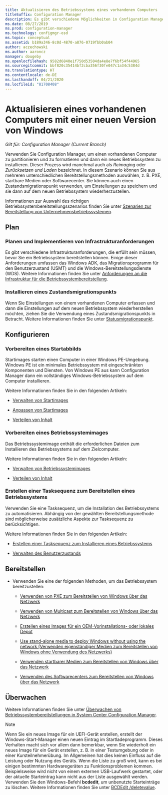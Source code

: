 ```yaml
---
title: Aktualisieren des Betriebssystems eines vorhandenen Computers
titleSuffix: Configuration Manager
description: Es gibt verschiedene Möglichkeiten in Configuration Manager, um einen vorhandenen Computer zu partitionieren und zu formatieren und ein neues Betriebssystems auf dem Computer zu installieren.
ms.date: 08/27/2019
ms.prod: configuration-manager
ms.technology: configmgr-osd
ms.topic: conceptual
ms.assetid: b189a346-8c0d-4870-a876-0719fbb0ab04
author: aczechowski
ms.author: aaroncz
manager: dougeby
ms.openlocfilehash: 9582d6840e1f750d53504da4e8e7f6bf54f44965
ms.sourcegitcommit: bbf820c35414bf2cba356f30fe047c1a34c5384d
ms.translationtype: HT
ms.contentlocale: de-DE
ms.lasthandoff: 04/21/2020
ms.locfileid: "81708408"
---
```

# <a name="refresh-an-existing-computer-with-a-new-version-of-windows"></a>Aktualisieren eines vorhandenen Computers mit einer neuen Version von Windows

*Gilt für: Configuration Manager (Current Branch)*

Verwenden Sie Configuration Manager, um einen vorhandenen Computer zu partitionieren und zu formatieren und dann ein neues Betriebssystem zu installieren. Dieser Prozess wird manchmal auch als *Reimaging* oder *Zurücksetzen und Laden* bezeichnet. In diesem Szenario können Sie aus mehreren unterschiedlichen Bereitstellungsmethoden auswählen, z. B. PXE, startbare Medien oder Softwarecenter. Sie können auch einen Zustandsmigrationspunkt verwenden, um Einstellungen zu speichern und sie dann auf dem neuen Betriebssystem wiederherzustellen.

Informationen zur Auswahl des richtigen Betriebssystembereitstellungsszenarios finden Sie unter [Szenarien zur Bereitstellung von Unternehmensbetriebssystemen](scenarios-to-deploy-enterprise-operating-systems.md).  

## <a name="plan"></a><a name="BKMK_Plan"></a> Plan  

### <a name="plan-for-and-implement-infrastructure-requirements"></a>Planen und Implementieren von Infrastrukturanforderungen

Es gibt verschiedene Infrastrukturanforderungen, die erfüllt sein müssen, bevor Sie ein Betriebssystem bereitstellen können. Einige dieser Anforderungen umfassen das Windows ADK, das Migrationsprogramm für den Benutzerzustand (USMT) und die Windows-Bereitstellungsdienste (WDS). Weitere Informationen finden Sie unter [Anforderungen an die Infrastruktur für die Betriebssystembereitstellung](../plan-design/infrastructure-requirements-for-operating-system-deployment.md).  

### <a name="install-a-state-migration-point"></a>Installieren eines Zustandsmigrationspunkts

Wenn Sie Einstellungen von einem vorhandenen Computer erfassen und dann die Einstellungen auf dem neuen Betriebssystem wiederherstellen möchten, ziehen Sie die Verwendung eines Zustandsmigrationspunkts in Betracht. Weitere Informationen finden Sie unter [Statusmigrationspunkt](../get-started/prepare-site-system-roles-for-operating-system-deployments.md#BKMK_StateMigrationPoints).  

## <a name="configure"></a><a name="BKMK_Configure"></a> Konfigurieren  

### <a name="prepare-a-boot-image"></a>Vorbereiten eines Startabbilds

Startimages starten einen Computer in einer Windows PE-Umgebung. Windows PE ist ein minimales Betriebssystem mit eingeschränkten Komponenten und Diensten. Von Windows PE aus kann Configuration Manager dann ein vollständiges Windows-Betriebssystem auf dem Computer installieren.

Weitere Informationen finden Sie in den folgenden Artikeln:

- [Verwalten von Startimages](../get-started/manage-boot-images.md)

- [Anpassen von Startimages](../get-started/customize-boot-images.md)

- [Verteilen von Inhalt](../../core/servers/deploy/configure/deploy-and-manage-content.md#bkmk_distribute)

### <a name="prepare-an-os-image"></a>Vorbereiten eines Betriebssystemimages

Das Betriebssystemimage enthält die erforderlichen Dateien zum Installieren des Betriebssystems auf dem Zielcomputer.

Weitere Informationen finden Sie in den folgenden Artikeln:

- [Verwalten von Betriebssystemimages](../get-started/manage-operating-system-images.md)

- [Verteilen von Inhalt](../../core/servers/deploy/configure/deploy-and-manage-content.md#bkmk_distribute)

### <a name="create-a-task-sequence-to-deploy-an-os"></a>Erstellen einer Tasksequenz zum Bereitstellen eines Betriebssystems

Verwenden Sie eine Tasksequenz, um die Installation des Betriebssystems zu automatisieren. Abhängig von der gewählten Bereitstellungsmethode sind möglicherweise zusätzliche Aspekte zur Tasksequenz zu berücksichtigen.

Weitere Informationen finden Sie in den folgenden Artikeln:

- [Erstellen einer Tasksequenz zum Installieren eines Betriebssystems](create-a-task-sequence-to-install-an-operating-system.md)

- [Verwalten des Benutzerzustands](../get-started/manage-user-state.md)

## <a name="deploy"></a><a name="BKMK_Deploy"></a> Bereitstellen

- Verwenden Sie eine der folgenden Methoden, um das Betriebssystem bereitzustellen:  

  - [Verwenden von PXE zum Bereitstellen von Windows über das Netzwerk](use-pxe-to-deploy-windows-over-the-network.md)  

  - [Verwenden von Multicast zum Bereitstellen von Windows über das Netzwerk](use-multicast-to-deploy-windows-over-the-network.md)  

  - [Erstellen eines Images für ein OEM-Vorinstallations- oder lokales Depot](create-an-image-for-an-oem-in-factory-or-a-local-depot.md)  

  - [Use stand-alone media to deploy Windows without using the network (Verwenden eigenständiger Medien zum Bereitstellen von Windows ohne Verwendung des Netzwerks)](use-stand-alone-media-to-deploy-windows-without-using-the-network.md)  

  - [Verwenden startbarer Medien zum Bereitstellen von Windows über das Netzwerk](use-bootable-media-to-deploy-windows-over-the-network.md)  

  - [Verwenden des Softwarecenters zum Bereitstellen von Windows über das Netzwerk](use-software-center-to-deploy-windows-over-the-network.md)  

## <a name="monitor"></a>Überwachen  

Weitere Informationen finden Sie unter [Überwachen von Betriebssystembereitstellungen in System Center Configuration Manager](monitor-operating-system-deployments.md).  

> [!Note]
> Wenn Sie ein neues Image für ein UEFI-Gerät erstellen, erstellt der Windows-Start-Manager einen neuen Eintrag im Startladeprogramm. Dieses Verhalten macht sich vor allem dann bemerkbar, wenn Sie wiederholt ein neues Image für ein Gerät erstellen, z. B. in einer Testumgebung oder in einer Kursteilnehmerübung. Im Allgemeinen hat dies keinen Einfluss auf die Leistung oder Nutzung des Geräts. Wenn die Liste zu groß wird, kann es bei einigen bestimmten Hardwaregeräten zu Funktionsproblemen kommen. Beispielsweise wird nicht von einem externen USB-Laufwerk gestartet, oder der aktuelle Starteintrag kann nicht aus der Liste ausgewählt werden. Verwenden Sie den Windows-Befehl **bcdedit**, um unbenutzte Starteinträge zu löschen. Weitere Informationen finden Sie unter [BCDEdit /deletevalue](https://docs.microsoft.com/windows-hardware/drivers/devtest/bcdedit--deletevalue).<!-- 2841926 -->
